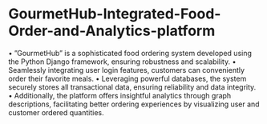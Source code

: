 # GourmetHub-Integrated-Food-Order-and-Analytics-platform
 • ”GourmetHub” is a sophisticated food ordering system developed using the Python Django framework, ensuring
 robustness and scalability.
 • Seamlessly integrating user login features, customers can conveniently order their favorite meals.
 • Leveraging powerful databases, the system securely stores all transactional data, ensuring reliability and data integrity.
 • Additionally, the platform offers insightful analytics through graph descriptions, facilitating better ordering experiences
 by visualizing user and customer ordered quantities.
